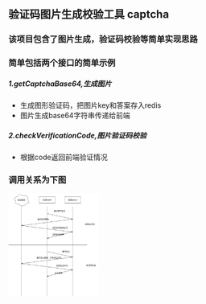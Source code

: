## 验证码图片生成校验工具 captcha
### 该项目包含了图片生成，验证码校验等简单实现思路
### 简单包括两个接口的简单示例
##### 1.getCaptchaBase64,生成图片
- 生成图形验证码，把图片key和答案存入redis
- 图片生成base64字符串传递给前端
##### 2.checkVerificationCode,图片验证码校验
- 根据code返回前端验证情况


### 调用关系为下图

<img src="assets/图形验证流程.png" width="180px">
